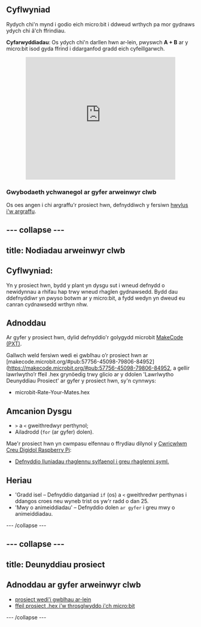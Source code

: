 ## Cyflwyniad

Rydych chi'n mynd i godio eich micro:bit i ddweud wrthych pa mor gydnaws ydych chi â'ch ffrindiau.

**Cyfarwyddiadau**: Os ydych chi'n darllen hwn ar-lein, pwyswch **A + B** ar y micro:bit isod gyda ffrind i ddarganfod gradd eich cyfeillgarwch.

<div class="trinket" style="width:400px;margin: 0 auto;">
<div style="position:relative;height:0;padding-bottom:81.97%;overflow:hidden;"><iframe style="position:absolute;top:0;left:0;width:100%;height:100%;" src="https://makecode.microbit.org/---run?id=57756-45098-79806-84952" allowfullscreen="allowfullscreen" sandbox="allow-popups allow-scripts allow-same-origin" frameborder="0"></iframe></div>
</div>

### Gwybodaeth ychwanegol ar gyfer arweinwyr clwb

Os oes angen i chi argraffu'r prosiect hwn, defnyddiwch y fersiwn [hwylus i'w argraffu](https://projects.raspberrypi.org/en/projects/rate-your-mates/print).

## \--- collapse \---

## title: Nodiadau arweinwyr clwb

## Cyflwyniad:

Yn y prosiect hwn, bydd y plant yn dysgu sut i wneud defnydd o newidynnau a rhifau hap trwy wneud rhaglen gydnawsedd. Bydd dau ddefnyddiwr yn pwyso botwm ar y micro:bit, a fydd wedyn yn dweud eu canran cydnawsedd wrthyn nhw.

## Adnoddau

Ar gyfer y prosiect hwn, dylid defnyddio'r golygydd microbit [MakeCode (PXT)](http://jumpto.cc/mb-new).

Gallwch weld fersiwn wedi ei gwblhau o’r prosiect hwn ar \[makecode.microbit.org/#pub:57756-45098-79806-84952\](https://makecode.microbit.org/#pub:57756-45098-79806-84952, a gellir lawrlwytho’r ffeil .hex grynöedig trwy glicio ar y ddolen 'Lawrlwytho Deunyddiau Prosiect' ar gyfer y prosiect hwn, sy'n cynnwys:

* microbit-Rate-Your-Mates.hex

## Amcanion Dysgu

* `>` a `<` gweithredwyr perthynol;
* Ailadrodd (`for` (ar gyfer) dolen).

Mae'r prosiect hwn yn cwmpasu elfennau o ffrydiau dilynol y [Cwricwlwm Creu Digidol Raspberry Pi](http://rpf.io/curriculum):

* [Defnyddio lluniadau rhaglennu sylfaenol i greu rhaglenni syml.](https://www.raspberrypi.org/curriculum/programming/creator)

## Heriau

* 'Gradd isel – Defnyddio datganiad `if` (os) a `<` gweithredwr perthynas i ddangos croes neu wyneb trist os yw'r radd o dan 25.
* 'Mwy o animeiddiadau' – Defnyddio dolen `ar gyfer` i greu mwy o animeiddiadau.

\--- /collapse \---

## \--- collapse \---

## title: Deunyddiau prosiect

## Adnoddau ar gyfer arweinwyr clwb

* [prosiect wedi'i gwblhau ar-lein](https://makecode.microbit.org/#pub:57756-45098-79806-84952)
* [ffeil prosiect .hex i'w throsglwyddo i'ch micro:bit](resources/microbit-Rate-Your-Mates.hex)

\--- /collapse \---